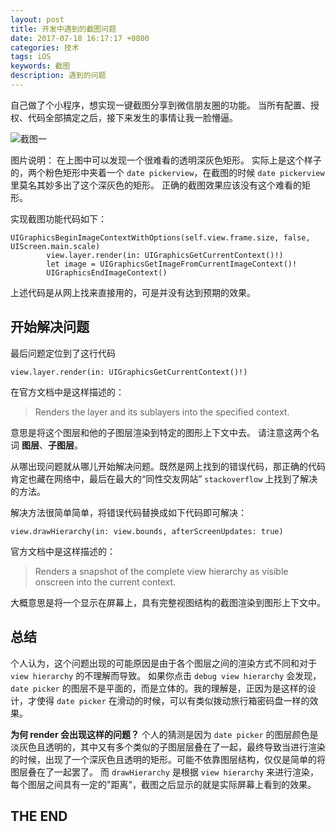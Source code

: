 ```yaml
---
layout: post
title: 开发中遇到的截图问题
date: 2017-07-18 16:17:17 +0800
categories: 技术
tags: iOS
keywords: 截图
description: 遇到的问题
---
```


自己做了个小程序，想实现一键截图分享到微信朋友圈的功能。
当所有配置、授权、代码全部搞定之后，接下来发生的事情让我一脸懵逼。

![截图一](http://wx3.sinaimg.cn/small/a73cca61gy1fho4n3eycpj208c09mmxy.jpg)

图片说明：
在上图中可以发现一个很难看的透明深灰色矩形。
实际上是这个样子的，两个粉色矩形中夹着一个 `date pickerview`，在截图的时候 `date pickerview` 里莫名其妙多出了这个深灰色的矩形。
正确的截图效果应该没有这个难看的矩形。

实现截图功能代码如下：
```
UIGraphicsBeginImageContextWithOptions(self.view.frame.size, false, UIScreen.main.scale)
        view.layer.render(in: UIGraphicsGetCurrentContext()!)
        let image = UIGraphicsGetImageFromCurrentImageContext()!
        UIGraphicsEndImageContext()
```
上述代码是从网上找来直接用的，可是并没有达到预期的效果。

## 开始解决问题

最后问题定位到了这行代码
```
view.layer.render(in: UIGraphicsGetCurrentContext()!)
```

在官方文档中是这样描述的：
>Renders the layer and its sublayers into the specified context.

意思是将这个图层和他的子图层渲染到特定的图形上下文中去。
请注意这两个名词  **图层**、**子图层**。

从哪出现问题就从哪儿开始解决问题。既然是网上找到的错误代码，那正确的代码肯定也藏在网络中，最后在最大的“同性交友网站” `stackoverflow` 上找到了解决的方法。

解决方法很简单简单，将错误代码替换成如下代码即可解决：
```
view.drawHierarchy(in: view.bounds, afterScreenUpdates: true)
```

官方文档中是这样描述的：
>Renders a snapshot of the complete view hierarchy as visible onscreen into the current context.

大概意思是将一个显示在屏幕上，具有完整视图结构的截图渲染到图形上下文中。

## 总结
个人认为，这个问题出现的可能原因是由于各个图层之间的渲染方式不同和对于 `view hierarchy` 的不理解而导致。
如果你点击 `debug view hierarchy` 会发现，`date picker` 的图层不是平面的，而是立体的。我的理解是，正因为是这样的设计，才使得 `date picker` 在滑动的时候，可以有类似拨动旅行箱密码盘一样的效果。

**为何 render 会出现这样的问题？**
个人的猜测是因为 `date picker` 的图层颜色是淡灰色且透明的，其中又有多个类似的子图层层叠在了一起，最终导致当进行渲染的时候，出现了一个深灰色且透明的矩形。可能不依靠图层结构，仅仅是简单的将图层叠在了一起罢了。
而 `drawHierarchy` 是根据 `view hierarchy` 来进行渲染，每个图层之间具有一定的"距离"，截图之后显示的就是实际屏幕上看到的效果。








## THE END







